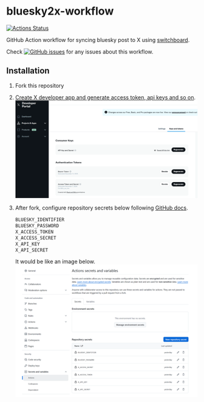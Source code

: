 # bluesky2x-workflow

[![Actions Status](https://github.com/go-zen-chu/bluesky2x-workflow/workflows/bluesky2x-cron/badge.svg)](https://github.com/go-zen-chu/bluesky2x-workflow/actions)

GitHub Action workflow for syncing bluesky post to X using [switchboard](https://github.com/go-zen-chu/switchboard).

Check [![GitHub issues](https://img.shields.io/github/issues/go-zen-chu/bluesky2x-workflow.svg)](https://github.com/go-zen-chu/bluesky2x-workflow/issues) for any issues about this workflow.

## Installation

1. Fork this repository
2. [Create X developer app and generate access token, api keys and so on](https://developer.x.com/en/docs/apps/overview).
    ![](./docs/x-developer-apps-secrets.png)

3. After fork, configure repository secrets below following [GitHub docs](https://docs.github.com/en/actions/security-for-github-actions/security-guides/using-secrets-in-github-actions).

    ```text
    BLUESKY_IDENTIFIER
    BLUESKY_PASSWORD
    X_ACCESS_TOKEN
    X_ACCESS_SECRET
    X_API_KEY
    X_API_SECRET
    ```

    It would be like an image below. ![](./docs/repository-secrets.png)
